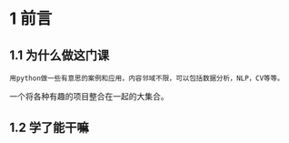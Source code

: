 # 1 前言
## 1.1 为什么做这门课
    用python做一些有意思的案例和应用，内容邻域不限，可以包括数据分析，NLP，CV等等。  
一个将各种有趣的项目整合在一起的大集合。 
## 1.2 学了能干嘛

